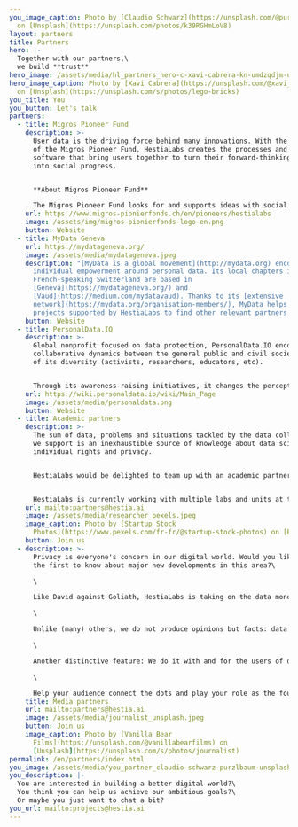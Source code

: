 ```yaml
---
you_image_caption: Photo by [Claudio Schwarz](https://unsplash.com/@purzlbaum)
  on [Unsplash](https://unsplash.com/photos/k39RGHmLoV8)
layout: partners
title: Partners
hero: |-
  Together with our partners,\
  we build **trust**
hero_image: /assets/media/hl_partners_hero-c-xavi-cabrera-kn-umdzqdjm-unsplash-c.jpeg
hero_image_caption: Photo by [Xavi Cabrera](https://unsplash.com/@xavi_cabrera)
  on [Unsplash](https://unsplash.com/s/photos/lego-bricks)
you_title: You
you_button: Let's talk
partners:
  - title: Migros Pioneer Fund
    description: >-
      User data is the driving force behind many innovations. With the support
      of the Migros Pioneer Fund, HestiaLabs creates the processes and trusted
      software that bring users together to turn their forward-thinking ideas
      into social progress.


      **About Migros Pioneer Fund**

      The Migros Pioneer Fund looks for and supports ideas with social potential. It enables pioneering projects that break new ground and seek out forward-looking solutions. Its impact-oriented funding approach combines financial support with coaching services. The Migros Pioneer Fund is part of the Migros Group's social engagement and is enabled by the Migros Group with around CHF 15 million annually.
    url: https://www.migros-pionierfonds.ch/en/pioneers/hestialabs
    image: /assets/img/migros-pionierfonds-logo-en.png
    button: Website
  - title: MyData Geneva
    url: https://mydatageneva.org/
    image: /assets/media/mydatageneva.jpeg
    description: "[MyData is a global movement](http://mydata.org) encouraging
      individual empowerment around personal data. Its local chapters in
      French-speaking Switzerland are based in
      [Geneva](https://mydatageneva.org/) and
      [Vaud](https://medium.com/mydatavaud). Thanks to its [extensive
      network](https://mydata.org/organisation-members/), MyData helps the
      projects supported by HestiaLabs to find other relevant partners."
    button: Website
  - title: PersonalData.IO
    description: >-
      Global nonprofit focused on data protection, PersonalData.IO encourages
      collaborative dynamics between the general public and civil society in all
      of its diversity (activists, researchers, educators, etc).


      Through its awareness-raising initiatives, it changes the perception of people outside our [data collectives](https://hestialabs.org/en/projects/) about the issues we address, and how they want to situate themselves as actors of change.
    url: https://wiki.personaldata.io/wiki/Main_Page
    image: /assets/media/personaldata.png
    button: Website
  - title: Academic partners
    description: >-
      The sum of data, problems and situations tackled by the data collectives
      we support is an inexhaustible source of knowledge about data science,
      individual rights and privacy.


      HestiaLabs would be delighted to team up with an academic partner or partners. Their expertise and legitimacy on these topics would enhance the value of this knowledge and give it the scientific resonance it deserves.


      HestiaLabs is currently working with multiple labs and units at the [University of Genève](https://www.unige.ch/) and the [Ecole Polytechnique Fédérale de Lausanne](https://www.epfl.ch).
    url: mailto:partners@hestia.ai
    image: /assets/media/researcher_pexels.jpeg
    image_caption: Photo by [Startup Stock
      Photos](https://www.pexels.com/fr-fr/@startup-stock-photos) on [Pexels](https://www.pexels.com/fr-fr/photo/homme-personne-piece-rechercher-212286/)
    button: Join us
  - description: >-
      Privacy is everyone's concern in our digital world. Would you like to be
      the first to know about major new developments in this area?\

      \

      Like David against Goliath, HestiaLabs is taking on the data monopoly economy for the benefit of all. [With success](https://twitter.com/jason_kint/status/1381776266630664198?s=20).\

      \

      Unlike (many) others, we do not produce opinions but facts: data analysis, tangible innovations, scientific knowledge…\

      \

      Another distinctive feature: We do it with and for the users of digital services, not without their knowledge.\

      \

      Help your audience connect the dots and play your role as the fourth estate by covering our efforts.
    title: Media partners
    url: mailto:partners@hestia.ai
    image: /assets/media/journalist_unsplash.jpeg
    button: Join us
    image_caption: Photo by [Vanilla Bear
      Films](https://unsplash.com/@vanillabearfilms) on
      [Unsplash](https://unsplash.com/s/photos/journalist)
permalink: /en/partners/index.html
you_image: /assets/media/you_partner_claudio-schwarz-purzlbaum-unsplash.jpeg
you_description: |-
  You are interested in building a better digital world?\
  You think you can help us achieve our ambitious goals?\
  Or maybe you just want to chat a bit?
you_url: mailto:projects@hestia.ai
---
```

